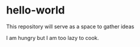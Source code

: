 # hello-world
This repository will serve as a space to gather ideas

I am hungry but I am too lazy to cook.

